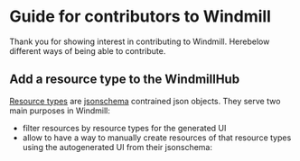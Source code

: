 # Guide for contributors to Windmill

Thank you for showing interest in contributing to Windmill. Herebelow different
ways of being able to contribute.

## Add a resource type to the WindmillHub

[Resource types](./reference/#resource_types) are
[jsonschema](./reference/#jsonschema) contrained json objects. They serve two
main purposes in Windmill:

- filter resources by resource types for the generated UI
- allow to have a way to manually create resources of that resource types using
  the autogenerated UI from their jsonschema:
